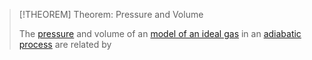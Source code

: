 >[!THEOREM] Theorem: Pressure and Volume
>
>The [pressure](../../Mechanics/Pressure.md) and volume of an [model of an ideal gas](Kinetic-Molecular%20Model%20of%20an%20Ideal%20Gas.md) in an [adiabatic process](../Thermodynamic%20Processes/Adiabatic%20Process.md) are related by
>
>$$$$
>